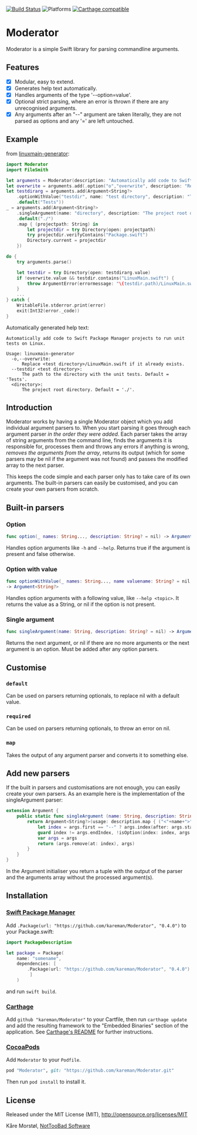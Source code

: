 [![Build Status](https://travis-ci.org/kareman/Moderator.svg?branch=master)](https://travis-ci.org/kareman/Moderator) ![Platforms](https://img.shields.io/badge/platforms-macOS%20%7C%20iOS%20%7C%20tvOS%20%7C%20WatchOS%20%7C%20Linux-lightgrey.svg) [![Carthage compatible](https://img.shields.io/badge/Carthage-compatible-4BC51D.svg?style=flat)](https://github.com/Carthage/Carthage)

# Moderator

Moderator is a simple Swift library for parsing commandline arguments.

## Features

- [x] Modular, easy to extend.
- [x] Generates help text automatically.
- [x] Handles arguments of the type '--option=value'.
- [x] Optional strict parsing, where an error is thrown if there are any unrecognised arguments.
- [x] Any arguments after an "\--" argument are taken literally, they are not parsed as options and any '=' are left untouched.

## Example

from [linuxmain-generator](https://github.com/kareman/linuxmain-generator):

```Swift
import Moderator
import FileSmith

let arguments = Moderator(description: "Automatically add code to Swift Package Manager projects to run unit tests on Linux.")
let overwrite = arguments.add(.option("o","overwrite", description: "Replace <test directory>/LinuxMain.swift if it already exists."))
let testdirarg = arguments.add(Argument<String?>
	.optionWithValue("testdir", name: "test directory", description: "The path to the directory with the unit tests.")
	.default("Tests"))
_ = arguments.add(Argument<String?>
	.singleArgument(name: "directory", description: "The project root directory.")
	.default("./")
	.map { (projectpath: String) in
		let projectdir = try Directory(open: projectpath)
		try projectdir.verifyContains("Package.swift")
		Directory.current = projectdir
	})

do {
	try arguments.parse()

	let testdir = try Directory(open: testdirarg.value)
	if !overwrite.value && testdir.contains("LinuxMain.swift") {
		throw ArgumentError(errormessage: "\(testdir.path)/LinuxMain.swift already exists. Use -o/--overwrite to replace it.")
	}
	...
} catch {
	WritableFile.stderror.print(error)
	exit(Int32(error._code))
}
```

Automatically generated help text: 

```text
Automatically add code to Swift Package Manager projects to run unit tests on Linux.

Usage: linuxmain-generator
  -o,--overwrite:
      Replace <test directory>/LinuxMain.swift if it already exists.
  --testdir <test directory>:
      The path to the directory with the unit tests. Default = 'Tests'.
  <directory>:
      The project root directory. Default = './'.
```

## Introduction

Moderator works by having a single Moderator object which you add individual argument parsers to. When you start parsing it goes through each argument parser _in the order they were added_. Each parser takes the array of string arguments from the command line, finds the arguments it is responsible for, processes them and throws any errors if anything is wrong, _removes the arguments from the array_, returns its output (which for some parsers may be nil if the argument was not found) and passes the modified array to the next parser.

This keeps the code simple and each parser only has to take care of its own arguments. The built-in parsers can easily be customised, and you can create your own parsers from scratch.

## Built-in parsers

### Option

```swift
func option(_ names: String..., description: String? = nil) -> Argument<Bool>
```

Handles option arguments like `-h` and `--help`. Returns true if the argument is present and false otherwise.

### Option with value

```swift
func optionWithValue(_ names: String..., name valuename: String? = nil, description: String? = nil)
-> Argument<String?>
```

Handles option arguments with a following value, like `--help <topic>`. It returns the value as a String, or nil if the option is not present.

### Single argument

```swift
func singleArgument(name: String, description: String? = nil) -> Argument<String?>
```

Returns the next argument, or nil if there are no more arguments or the next argument is an option. Must be added after any option parsers.

## Customise

### `default`

Can be used on parsers returning optionals, to replace nil with a default value.

### `required`

Can be used on parsers returning optionals, to throw an error on nil.

### `map`

Takes the output of any argument parser and converts it to something else.

## Add new parsers 

If the built in parsers and customisations are not enough, you can easily create your own parsers. As an example here is the implementation of the singleArgument parser:

```swift
extension Argument {
	public static func singleArgument (name: String, description: String? = nil) -> Argument<String?> {
		return Argument<String?>(usage: description.map { ("<"+name+">", $0) }) { args in
			let index = args.first == "--" ? args.index(after: args.startIndex) : args.startIndex
			guard index != args.endIndex, !isOption(index: index, args: args) else { return (nil, args) }
			var args = args
			return (args.remove(at: index), args)
		}
	}
}
```

In the Argument initialiser you return a tuple with the output of the parser and the arguments array without the processed argument(s).

## Installation

### [Swift Package Manager](https://github.com/apple/swift-package-manager)

Add `.Package(url: "https://github.com/kareman/Moderator", "0.4.0")` to your Package.swift:

```swift
import PackageDescription

let package = Package(
	name: "somename",
	dependencies: [
		.Package(url: "https://github.com/kareman/Moderator", "0.4.0")
		 ]
	)
```

and run `swift build`.

### [Carthage](https://github.com/Carthage/Carthage)

Add `github "kareman/Moderator"` to your Cartfile, then run `carthage update` and add the resulting framework to the "Embedded Binaries" section of the application. See [Carthage's README][carthage-installation] for further instructions.

[carthage-installation]: https://github.com/Carthage/Carthage/blob/master/README.md#adding-frameworks-to-an-application

### [CocoaPods](https://cocoapods.org/)

Add `Moderator` to your `Podfile`.

```ruby
pod "Moderator", git: "https://github.com/kareman/Moderator.git"
```

Then run `pod install` to install it.

## License

Released under the MIT License (MIT), http://opensource.org/licenses/MIT

Kåre Morstøl, [NotTooBad Software](http://nottoobadsoftware.com)

